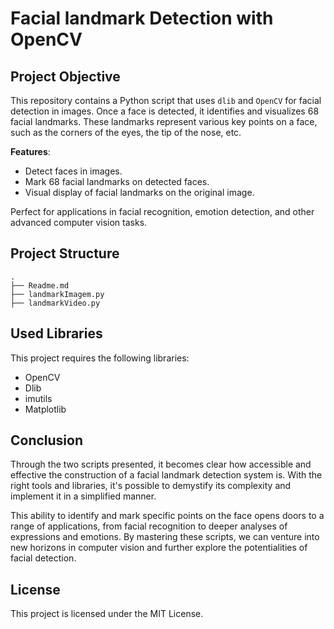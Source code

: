 # Facial landmark Detection with OpenCV



## Project Objective
This repository contains a Python script that uses `dlib` and `OpenCV` for facial detection in images. Once a face is detected, it identifies and visualizes 68 facial landmarks. These landmarks represent various key points on a face, such as the corners of the eyes, the tip of the nose, etc. 

**Features**:
- Detect faces in images.
- Mark 68 facial landmarks on detected faces.
- Visual display of facial landmarks on the original image.

Perfect for applications in facial recognition, emotion detection, and other advanced computer vision tasks.

## Project Structure

```
.
├── Readme.md
├── landmarkImagem.py
├── landmarkVideo.py

```


## Used Libraries

This project requires the following libraries:

- OpenCV
- Dlib
- imutils
- Matplotlib

## Conclusion

Through the two scripts presented, it becomes clear how accessible and effective the construction of a facial landmark detection system is. With the right tools and libraries, it's possible to demystify its complexity and implement it in a simplified manner. 

This ability to identify and mark specific points on the face opens doors to a range of applications, from facial recognition to deeper analyses of expressions and emotions. By mastering these scripts, we can venture into new horizons in computer vision and further explore the potentialities of facial detection.

## License

This project is licensed under the MIT License.

